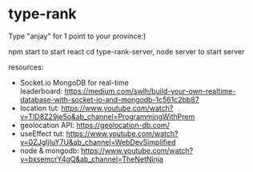 # type-rank
Type "anjay" for 1 point to your province:)

npm start to start react
cd type-rank-server, node server to start server

resources:
* Socket.io MongoDB for real-time leaderboard: https://medium.com/swlh/build-your-own-realtime-database-with-socket-io-and-mongodb-1c561c2bb87
* location tut: https://www.youtube.com/watch?v=TID8Z29je5o&ab_channel=ProgrammingWithPrem
* geolocation API: https://geolocation-db.com/
* useEffect tut: https://www.youtube.com/watch?v=0ZJgIjIuY7U&ab_channel=WebDevSimplified
* node & mongodb: https://www.youtube.com/watch?v=bxsemcrY4gQ&ab_channel=TheNetNinja
